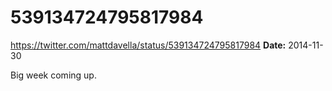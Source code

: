 # 539134724795817984
https://twitter.com/mattdavella/status/539134724795817984
**Date:** 2014-11-30

Big week coming up.
